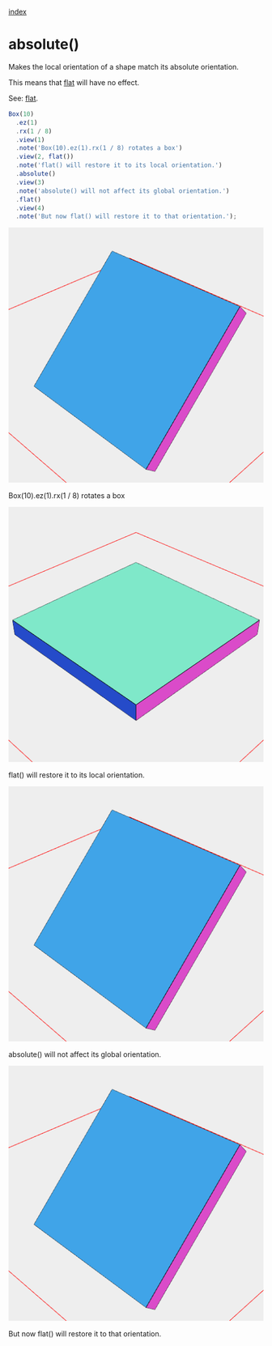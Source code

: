 [index](../../nb/api/index.md)
# absolute()

Makes the local orientation of a shape match its absolute orientation.

This means that [flat](../../nb/api/flat.md) will have no effect.

See: [flat](../../nb/api/flat.md).

```JavaScript
Box(10)
  .ez(1)
  .rx(1 / 8)
  .view(1)
  .note('Box(10).ez(1).rx(1 / 8) rotates a box')
  .view(2, flat())
  .note('flat() will restore it to its local orientation.')
  .absolute()
  .view(3)
  .note('absolute() will not affect its global orientation.')
  .flat()
  .view(4)
  .note('But now flat() will restore it to that orientation.');
```

![Image](absolute.md.$2_1.png)

Box(10).ez(1).rx(1 / 8) rotates a box

![Image](absolute.md.$2_2.png)

flat() will restore it to its local orientation.

![Image](absolute.md.$2_3.png)

absolute() will not affect its global orientation.

![Image](absolute.md.$2_4.png)

But now flat() will restore it to that orientation.
